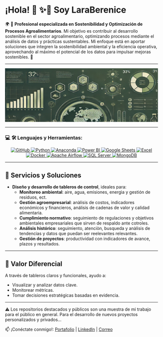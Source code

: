 # ¡Hola! 👋 ✨🔭 Soy LaraBerenice

🌍 🌱 **Profesional especializada en Sostenibilidad y Optimización de Procesos Agroalimentarios**. Mi objetivo es contribuir al desarrollo sostenible en el sector agroalimentario, optimizando procesos mediante el análisis de datos y prácticas sustentables. Mi enfoque está en aportar soluciones que integren la sostenibilidad ambiental y la eficiencia operativa, aprovechando al máximo el potencial de los datos para impulsar mejoras sostenibles. 🌱

---

<p align="center">
    <img src="https://github.com/LaraBerenice/Repo_Imagenes/blob/main/xx.png" alt="Imagen Principal" style="max-width: 100%; height: auto;">
</p>

---

### **💻 🛠 Lenguajes y Herramientas:**
<p align="center">
    <a href="https://github.com/LaraBerenice">
        <img src="https://github.com/user-attachments/assets/70bb8b8e-b3ce-48a3-ae6f-5c4cb1db8434" alt="GitHub" width="50" height="50">
    </a>
    <a href="https://www.python.org/">
        <img src="https://img.icons8.com/?size=80&id=13441&format=png&color=000000" alt="Python" width="50" height="50">
    </a>
    <a href="https://www.anaconda.com/">
        <img src="https://github.com/user-attachments/assets/da3b70cd-0db3-49db-9d32-b3a42853b53f" alt="Anaconda" width="50" height="50">
    </a>
    <a href="https://powerbi.microsoft.com/">
        <img src="https://img.icons8.com/?size=80&id=qYfwpsRXEcpc&format=png&color=000000" alt="Power BI" width="50" height="50">
    </a>
    <a href="https://www.google.com/sheets/about/">
        <img src="https://img.icons8.com/?size=80&id=30461&format=png&color=000000" alt="Google Sheets" width="50" height="50">
    </a>
    <a href="https://www.microsoft.com/en-us/microsoft-365/excel">
        <img src="https://img.icons8.com/?size=100&id=UECmBSgBOvPT&format=png&color=000000" alt="Excel" width="50" height="50">
    </a>
    <a href="https://www.docker.com/">
        <img src="https://img.icons8.com/?size=80&id=cdYUlRaag9G9&format=png&color=000000" alt="Docker" width="50" height="50">
    </a>
    <a href="https://airflow.apache.org/">
        <img src="https://github.com/user-attachments/assets/8ff6532e-81c5-4abc-bb0a-dea8e6cf0c79" alt="Apache Airflow" width="50" height="50">
    </a>
    <a href="https://www.microsoft.com/en-us/sql-server">
        <img src="https://img.icons8.com/?size=80&id=uOsDUfEtcu5S&format=png&color=000000" alt="SQL Server" width="50" height="50">
    </a>
    <a href="https://www.mongodb.com/">
        <img src="https://github.com/user-attachments/assets/404c6695-7ff9-421e-bf46-a3cb714f1521" alt="MongoDB" width="50" height="50">
    </a>
</p>

---

## 🚀 **Servicios y Soluciones**  

- **Diseño y desarrollo de tableros de control**, ideales para:  
  - **Monitoreo ambiental**: aire, agua, emisiones, energìa y gestión de residuos, ect.  
  - **Gestión agroempresarial**: anàlisis de costos, indicadores económicos y financieros, análisis de cadenas de valor y calidad alimentaria.
  - **Cumplimiento normativo**: seguimiento de regulaciones y objetivos ambientales empresariales que sirven de respaldo ante cotroles.  
  - **Análisis histórico**:  seguimiento, atenciòn, busqueda y anàlisis de tendencias y datos que puedan ser reelevantes relevantes.
  - **Gestión de proyectos**: productividad con indicadores de avance, plazos y resultados.
---

## 🌟 **Valor Diferencial**  

A través de tableros claros y funcionales, ayudo a:  
- Visualizar y analizar datos clave.  
- Monitorear métricas.  
- Tomar decisiones estratégicas basadas en evidencia.  

---
⚠️ Los repositorios destacados y públicos son una muestra de mi trabajo para el público en general. Para el desarrollo de nuevos proyectos personalizados y privados...

📫 ¡Conéctate conmigo!: 
[Portafolio](https://lara-berenice-ledesma-github-io.vercel.app/) | [LinkedIn](https://www.linkedin.com/in/laraberenice) | [Correo](lara.ledesma12345@gmail.com)
